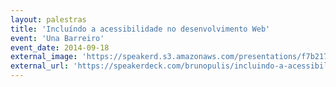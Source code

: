 ```yaml
---
layout: palestras
title: 'Incluíndo a acessibilidade no desenvolvimento Web'
event: 'Una Barreiro'
event_date: 2014-09-18
external_image: 'https://speakerd.s3.amazonaws.com/presentations/f7b21730274c0132f6206e4a3a25a3f7/preview_slide_0.jpg?123476'
external_url: 'https://speakerdeck.com/brunopulis/incluindo-a-acessibilidade-no-desenvolvimento-web'
---
```

